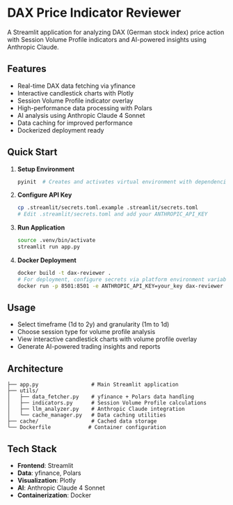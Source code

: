 # DAX Price Indicator Reviewer

A Streamlit application for analyzing DAX (German stock index) price action with Session Volume Profile indicators and AI-powered insights using Anthropic Claude.

## Features

- Real-time DAX data fetching via yfinance
- Interactive candlestick charts with Plotly
- Session Volume Profile indicator overlay
- High-performance data processing with Polars
- AI analysis using Anthropic Claude 4 Sonnet
- Data caching for improved performance
- Dockerized deployment ready

## Quick Start

1. **Setup Environment**
   ```bash
   pyinit  # Creates and activates virtual environment with dependencies
   ```

2. **Configure API Key**
   ```bash
   cp .streamlit/secrets.toml.example .streamlit/secrets.toml
   # Edit .streamlit/secrets.toml and add your ANTHROPIC_API_KEY
   ```

3. **Run Application**
   ```bash
   source .venv/bin/activate
   streamlit run app.py
   ```

4. **Docker Deployment**
   ```bash
   docker build -t dax-reviewer .
   # For deployment, configure secrets via platform environment variables
   docker run -p 8501:8501 -e ANTHROPIC_API_KEY=your_key dax-reviewer
   ```

## Usage

- Select timeframe (1d to 2y) and granularity (1m to 1d)
- Choose session type for volume profile analysis
- View interactive candlestick charts with volume profile overlay  
- Generate AI-powered trading insights and reports

## Architecture

```
├── app.py                 # Main Streamlit application
├── utils/
│   ├── data_fetcher.py    # yfinance + Polars data handling
│   ├── indicators.py      # Session Volume Profile calculations
│   ├── llm_analyzer.py    # Anthropic Claude integration
│   └── cache_manager.py   # Data caching utilities
├── cache/                 # Cached data storage
└── Dockerfile            # Container configuration
```

## Tech Stack

- **Frontend**: Streamlit
- **Data**: yfinance, Polars  
- **Visualization**: Plotly
- **AI**: Anthropic Claude 4 Sonnet
- **Containerization**: Docker